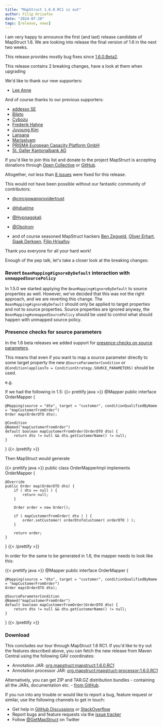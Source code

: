```yaml
---
title: "MapStruct 1.6.0.RC1 is out"
author: Filip Hrisafov
date: "2024-07-20"
tags: [release, news]
---
```


I am very happy to announce the first (and last) release candidate of MapStruct 1.6.
We are looking into release the final version of 1.6 in the next two weeks.

This release provides mostly bug fixes since [1.6.0.Beta2](https://mapstruct.org/news/2024-04-20-mapstruct-1_6_0_Beta2-is-out/).

This release contains 2 breaking changes, have a look at them when upgrading

<!--more-->

We'd like to thank our new supporters:

* [Lee Anne](https://github.com/AnneMayor)

And of course thanks to our previous supporters:

* [addesso SE](https://github.com/adessoSE)
* [Bileto](https://opencollective.com/bileto)
* [Cybozu](https://github.com/cybozu)
* [Frederik Hahne](https://opencollective.com/atomfrede)
* [Juyoung Kim](https://github.com/kjuyoung)
* [Lansana](https://opencollective.com/lansana)
* [Mariselvam](https://github.com/marisnb)
* [PRISMA European Capacity Platform GmbH](https://github.com/jan-prisma)
* [St. Galler Kantonalbank AG](https://opencollective.com/st-galler-kantonalbank-ag)

If you'd like to join this list and donate to the project MapStruct is accepting donations through [Open Collective](https://opencollective.com/mapstruct) or [GitHub](https://github.com/sponsors/mapstruct).

Altogether, not less than [8 issues](https://github.com/mapstruct/mapstruct/issues?q=milestone%3A1.6.0.RC1) were fixed for this release.

This would not have been possible without our fantastic community of contributors:

* [@cmcgowanprovidertrust](https://github.com/cmcgowanprovidertrust)
* [@hduelme](https://github.com/hduelme)
* [@Hypnagokali](https://github.com/Hypnagokali)
* [@Obolrom](https://github.com/Obolrom)

* and of course seasoned MapStruct hackers [Ben Zegveld](https://github.com/Zegveld), [Oliver Erhart](https://github.com/thunderhook), [Sjaak Derksen](https://github.com/sjaakd), [Filip Hrisafov](https://github.com/filiphr).

Thank you everyone for all your hard work!

Enough of the pep talk, let's take a closer look at the breaking changes:

### Revert `BeanMapping#ignoreByDefault` interaction with `unmappedSourcePolicy`

In 1.5.0 we started applying the `BeanMapping#ignoreByDefault` to source properties as well.
However, we've decided that this was not the right approach, and we are reverting this change.
The `BeanMapping#ignoreByDefault` should only be applied to target properties and not to source properties.
Source properties are ignored anyway, the `BeanMapping#unmappedSourcePolicy` should be used to control what should happen with unmapped source policy.

### Presence checks for source parameters

In the 1.6 beta releases we added support for [presence checks on source parameters](2024-05-11-mapstruct-1_6_0_Beta2-is-out.md#conditional-mapping-for-source-parameters).

This means that even if you want to map a source parameter directly to some target property the new `@SourceParameterCondition` or `@Condition(appliesTo = ConditionStrategy.SOURCE_PARAMETERS)` should be used.

e.g.

If we had the following in 1.5:
{{< prettify java >}}
@Mapper
public interface OrderMapper {

    @Mapping(source = "dto", target = "customer", conditionQualifiedByName = "mapCustomerFromOrder")
    Order map(OrderDTO dto);

    @Condition
    @Named("mapCustomerFromOrder")
    default boolean mapCustomerFromOrder(OrderDTO dto) {
        return dto != null && dto.getCustomerName() != null;
    }

}
{{< /prettify >}}

Then MapStruct would generate

{{< prettify java >}}
public class OrderMapperImpl implements OrderMapper {

    @Override
    public Order map(OrderDTO dto) {
        if ( dto == null ) {
            return null;
        }

        Order order = new Order();

        if ( mapCustomerFromOrder( dto ) ) {
            order.setCustomer( orderDtoToCustomer( orderDTO ) );
        }

        return order;
    }
}
{{< /prettify >}}

In order for the same to be generated in 1.6, the mapper needs to look like this:

{{< prettify java >}}
@Mapper
public interface OrderMapper {

    @Mapping(source = "dto", target = "customer", conditionQualifiedByName = "mapCustomerFromOrder")
    Order map(OrderDTO dto);

    @SourceParameterCondition
    @Named("mapCustomerFromOrder")
    default boolean mapCustomerFromOrder(OrderDTO dto) {
        return dto != null && dto.getCustomerName() != null;
    }

}
{{< /prettify >}}

### Download

This concludes our tour through MapStruct 1.6 RC1.
If you'd like to try out the features described above, you can fetch the new release from Maven Central using the following GAV coordinates:

* Annotation JAR: [org.mapstruct:mapstruct:1.6.0.RC1](http://search.maven.org/#artifactdetails|org.mapstruct|mapstruct|1.6.0.RC1|jar) 
* Annotation processor JAR: [org.mapstruct:mapstruct-processor:1.6.0.RC1](http://search.maven.org/#artifactdetails|org.mapstruct|mapstruct-processor|1.6.0.Beta2|jar)

Alternatively, you can get ZIP and TAR.GZ distribution bundles - containing all the JARs, documentation etc. - [from GitHub](https://github.com/mapstruct/mapstruct/releases/tag/1.6.0.RC1).

If you run into any trouble or would like to report a bug, feature request or similar, use the following channels to get in touch:

* Get help in [GitHub Discussions](https://github.com/mapstruct/mapstruct/discussions) or [StackOverflow](https://stackoverflow.com/questions/tagged/mapstruct)
* Report bugs and feature requests via the [issue tracker](https://github.com/mapstruct/mapstruct/issues)
* Follow [@GetMapStruct](https://twitter.com/GetMapStruct) on Twitter
